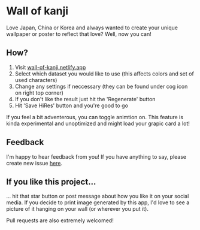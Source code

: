 # Wall of kanji

Love Japan, China or Korea and always wanted to create your unique wallpaper or poster to reflect that love? Well, now you can!

## How?
1. Visit [wall-of-kanji.netlify.app](https://wall-of-kanji.netlify.app/)
1. Select which dataset you would like to use (this affects colors and set of used characters)
1. Change any settings if neccessary (they can be found under cog icon on right top corner)
1. If you don't like the result just hit the 'Regenerate' button
1. Hit 'Save HiRes' button and you're good to go

If you feel a bit adventerous, you can toggle animtion on.  This feature is kinda experimental and unoptimized and might load your grapic card a lot!

## Feedback

I'm happy to hear feedback from you! If you have anything to say, please create new issue [here](https://github.com/OlegWock/wall-of-kanji/issues).

## If you like this project...
... hit that star button or post message about how you like it on your social media. If you decide to print image generated by this app, I'd love to see a picture of it hanging on your wall (or wherever you put it).

Pull requests are also extremely welcomed!